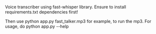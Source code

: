 Voice transcriber using fast-whisper library. Ensure to install requirements.txt dependencies first!

Then use python app.py fast_talker.mp3 for example, to run the mp3. For usage, do python app.py --help
